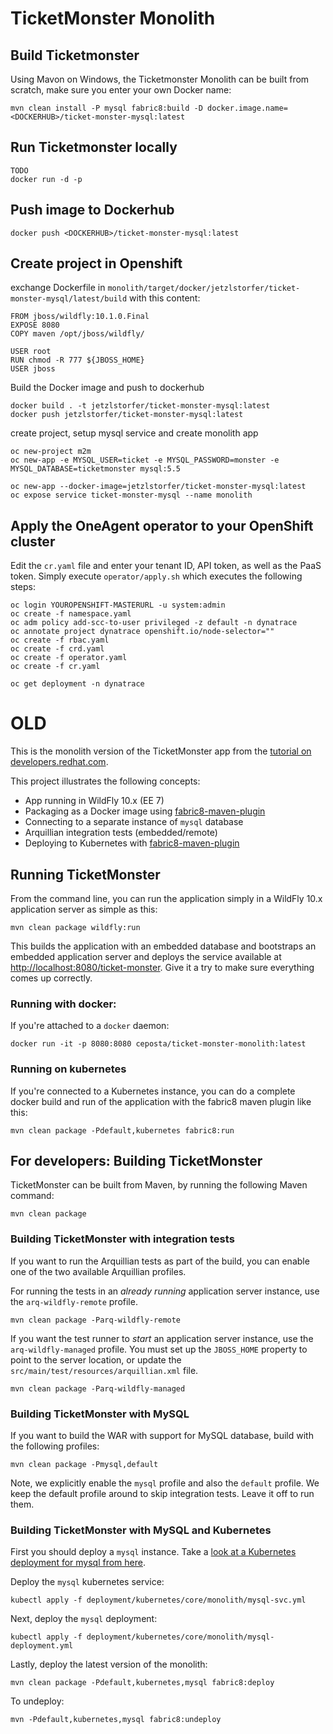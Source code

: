 # TicketMonster Monolith

## Build Ticketmonster

Using Mavon on Windows, the Ticketmonster Monolith can be built from scratch, make sure you enter your own Docker name:
```
mvn clean install -P mysql fabric8:build -D docker.image.name=<DOCKERHUB>/ticket-monster-mysql:latest
```

## Run Ticketmonster locally

```
TODO
docker run -d -p 
```

## Push image to Dockerhub

```
docker push <DOCKERHUB>/ticket-monster-mysql:latest
```


## Create project in Openshift

exchange Dockerfile in ```monolith/target/docker/jetzlstorfer/ticket-monster-mysql/latest/build``` with this content:
```
FROM jboss/wildfly:10.1.0.Final
EXPOSE 8080
COPY maven /opt/jboss/wildfly/

USER root 
RUN chmod -R 777 ${JBOSS_HOME}
USER jboss
```

Build the Docker image and push to dockerhub
```
docker build . -t jetzlstorfer/ticket-monster-mysql:latest
docker push jetzlstorfer/ticket-monster-mysql:latest
```


create project, setup mysql service and create monolith app

```
oc new-project m2m
oc new-app -e MYSQL_USER=ticket -e MYSQL_PASSWORD=monster -e MYSQL_DATABASE=ticketmonster mysql:5.5 

oc new-app --docker-image=jetzlstorfer/ticket-monster-mysql:latest
oc expose service ticket-monster-mysql --name monolith
```

## Apply the OneAgent operator to your OpenShift cluster

Edit the ```cr.yaml``` file and enter your tenant ID, API token, as well as the PaaS token. Simply execute ```operator/apply.sh```
which executes the following steps:
```
oc login YOUROPENSHIFT-MASTERURL -u system:admin
oc create -f namespace.yaml
oc adm policy add-scc-to-user privileged -z default -n dynatrace
oc annotate project dynatrace openshift.io/node-selector=""
oc create -f rbac.yaml
oc create -f crd.yaml
oc create -f operator.yaml
oc create -f cr.yaml

oc get deployment -n dynatrace
```




# OLD





This is the monolith version of the TicketMonster app from the [tutorial on developers.redhat.com](https://developers.redhat.com/ticket-monster/).


This project illustrates the following concepts:

* App running in WildFly 10.x (EE 7)
* Packaging as a Docker image using [fabric8-maven-plugin](https://maven.fabric8.io)
* Connecting to a separate instance of `mysql` database
* Arquillian integration tests (embedded/remote)
* Deploying to Kubernetes with [fabric8-maven-plugin](https://maven.fabric8.io)


## Running TicketMonster

From the command line, you can run the application simply in a WildFly 10.x application server as simple as this:

```
mvn clean package wildfly:run
```

This builds the application with an embedded database and bootstraps an embedded application server and deploys the service available at [http://localhost:8080/ticket-monster](http://localhost:8080/ticket-monster). Give it a try to make sure everything comes up correctly.


### Running with docker:

If you're attached to a `docker` daemon:

```
docker run -it -p 8080:8080 ceposta/ticket-monster-monolith:latest
```

### Running on kubernetes

If you're connected to a Kubernetes instance, you can do a complete docker build and run of the application with the fabric8 maven plugin like this:

```
mvn clean package -Pdefault,kubernetes fabric8:run
```

## For developers: Building TicketMonster

TicketMonster can be built from Maven, by running the following Maven command:

```
mvn clean package
```
	
### Building TicketMonster with integration tests
	
If you want to run the Arquillian tests as part of the build, you can enable one of the two available Arquillian profiles.

For running the tests in an _already running_ application server instance, use the `arq-wildfly-remote` profile.

```
mvn clean package -Parq-wildfly-remote
```

If you want the test runner to _start_ an application server instance, use the `arq-wildfly-managed` profile. You must set up the `JBOSS_HOME` property to point to the server location, or update the `src/main/test/resources/arquillian.xml` file.

```
mvn clean package -Parq-wildfly-managed
```
	
### Building TicketMonster with MySQL 

If you want to build the WAR with support for MySQL database, build with the following profiles:

```
mvn clean package -Pmysql,default
```
       
Note, we explicitly enable the `mysql` profile and also the `default` profile. We keep the default profile around to skip integration tests. Leave it off to run them.    
	
### Building TicketMonster with MySQL and Kubernetes

First you should deploy a `mysql` instance. Take a [look at a Kubernetes deployment for mysql from here](../deployment/kubernetes/core/monolith/).

Deploy the `mysql` kubernetes service:

```
kubectl apply -f deployment/kubernetes/core/monolith/mysql-svc.yml
```

Next, deploy the `mysql` deployment:

```
kubectl apply -f deployment/kubernetes/core/monolith/mysql-deployment.yml
```

Lastly, deploy the latest version of the monolith:

```
mvn clean package -Pdefault,kubernetes,mysql fabric8:deploy
```

To undeploy:

```
mvn -Pdefault,kubernetes,mysql fabric8:undeploy
```